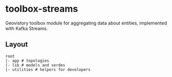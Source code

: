 # toolbox-streams
Geovistory toolbox module for aggregating data about entities, implemented with Kafka Streams.

## Layout
```
root
|- app # topologies
|- lib # models and serdes
|- utilities # helpers for developers
```